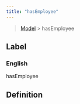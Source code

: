 ```yaml
---
title: "hasEmployee"
---
```


> [Model](./../) > hasEmployee

## Label

### English
hasEmployee


## Definition



    
